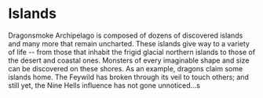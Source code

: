 # Islands

Dragonsmoke Archipelago is composed of dozens of discovered islands and many more that remain uncharted. These islands give way to a variety of life -- from those that inhabit the frigid glacial northern islands to those of the desert and coastal ones. Monsters of every imaginable shape and size can be discovered on these shores. As an example, dragons claim some islands home. The Feywild has broken through its veil to touch others; and still yet, the Nine Hells influence has not gone unnoticed...s